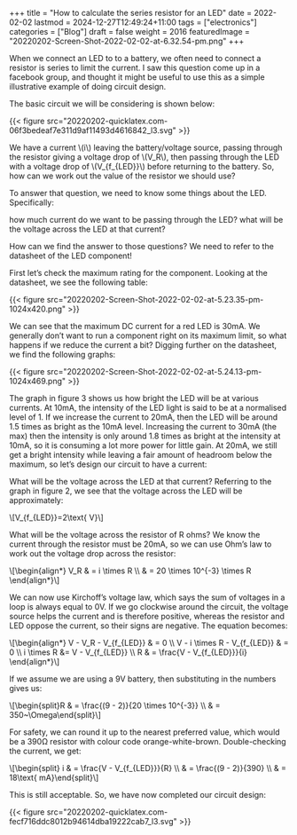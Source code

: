 +++
title = "How to calculate the series resistor for an LED"
date = 2022-02-02
lastmod = 2024-12-27T12:49:24+11:00
tags = ["electronics"]
categories = ["Blog"]
draft = false
weight = 2016
featuredImage = "20220202-Screen-Shot-2022-02-02-at-6.32.54-pm.png"
+++

When we connect an LED to to a battery, we often need to connect a resistor is series to limit the current. I saw this question come up in a facebook group, and thought it might be useful to use this as a simple illustrative example of doing circuit design.

The basic circuit we will be considering is shown below:

{{< figure src="20220202-quicklatex.com-06f3bedeaf7e311d9af11493d4616842_l3.svg" >}}

We have a current \\(i\\) leaving the battery/voltage source, passing through the resistor giving a voltage drop of \\(V\_R\\), then passing through the LED with a voltage drop of \\(V\_{f\_{LED}}\\) before returning to the battery. So, how can we work out the value of the resistor we should use?

To answer that question, we need to know some things about the LED. Specifically:

how much current do we want to be passing through the LED?
what will be the voltage across the LED at that current?

How can we find the answer to those questions? We need to refer to the datasheet of the LED component!

First let’s check the maximum rating for the component. Looking at the datasheet, we see the following table:

{{< figure src="20220202-Screen-Shot-2022-02-02-at-5.23.35-pm-1024x420.png" >}}

We can see that the maximum DC current for a red LED is 30mA. We generally don’t want to run a component right on its maximum limit, so what happens if we reduce the current a bit? Digging further on the datasheet, we find the following graphs:

{{< figure src="20220202-Screen-Shot-2022-02-02-at-5.24.13-pm-1024x469.png" >}}

The graph in figure 3 shows us how bright the LED will be at various currents. At 10mA, the intensity of the LED light is said to be at a normalised level of 1. If we increase the current to 20mA, then the LED will be around 1.5 times as bright as the 10mA level. Increasing the current to 30mA (the max) then the intensity is only around 1.8 times as bright at the intensity at 10mA, so it is consuming a lot more power for little gain. At 20mA, we still get a bright intensity while leaving a fair amount of headroom below the maximum, so let’s design our circuit to have a current:

What will be the voltage across the LED at that current? Referring to the graph in figure 2, we see that the voltage across the LED will be approximately:

\\[V\_{f\_{LED}}=2\text{ V}\\]

What will be the voltage across the resistor of R ohms? We know the current through the resistor must be 20mA, so we can use Ohm’s law to work out the voltage drop across the resistor:

\\[\begin{align\*}
        V\_R & = i \times R \\\\
        & = 20 \times 10^{-3} \times R
        \end{align\*}\\]

We can now use Kirchoff’s voltage law, which says the sum of voltages in a loop is always equal to 0V. If we go clockwise around the circuit, the voltage source helps the current and is therefore positive, whereas the resistor and LED oppose the current, so their signs are negative. The equation becomes:

\\[\begin{align\*}
        V - V\_R - V\_{f\_{LED}} & = 0 \\\\
        V - i \times R - V\_{f\_{LED}} & = 0 \\\\
        i \times R &= V - V\_{f\_{LED}} \\\\
        R & = \frac{V - V\_{f\_{LED}}}{i}
        \end{align\*}\\]

If we assume we are using a 9V battery, then substituting in the numbers gives us:

\\[\begin{split}R & = \frac{(9 - 2)}{20 \times 10^{-3}} \\\ & = 350~\Omega\end{split}\\]

For safety, we can round it up to the nearest preferred value, which would be a 390&Omega; resistor with colour code orange-white-brown. Double-checking the current, we get:

\\[\begin{split} i & = \frac{V - V\_{f\_{LED}}}{R} \\\\
    & = \frac{(9 - 2)}{390} \\\\
    & = 18\text{ mA}\end{split}\\]

This is still acceptable. So, we have now completed our circuit design:

{{< figure src="20220202-quicklatex.com-fecf716ddc8012b94614dba19222cab7_l3.svg" >}}
